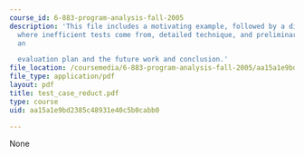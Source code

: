 ```yaml
---
course_id: 6-883-program-analysis-fall-2005
description: 'This file includes a motivating example, followed by a discussion of
  where inefficient tests come from, detailed technique, and preliminary results and
  an

  evaluation plan and the future work and conclusion.'
file_location: /coursemedia/6-883-program-analysis-fall-2005/aa15a1e9bd2385c48931e40c5b0cabb0_test_case_reduct.pdf
file_type: application/pdf
layout: pdf
title: test_case_reduct.pdf
type: course
uid: aa15a1e9bd2385c48931e40c5b0cabb0

---
```

None